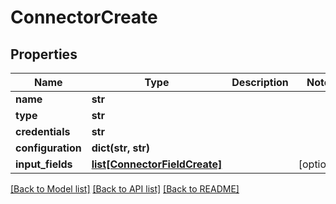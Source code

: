 # ConnectorCreate

## Properties
Name | Type | Description | Notes
------------ | ------------- | ------------- | -------------
**name** | **str** |  | 
**type** | **str** |  | 
**credentials** | **str** |  | 
**configuration** | **dict(str, str)** |  | 
**input_fields** | [**list[ConnectorFieldCreate]**](ConnectorFieldCreate.md) |  | [optional] 

[[Back to Model list]](../README.md#documentation-for-models) [[Back to API list]](../README.md#documentation-for-api-endpoints) [[Back to README]](../README.md)


